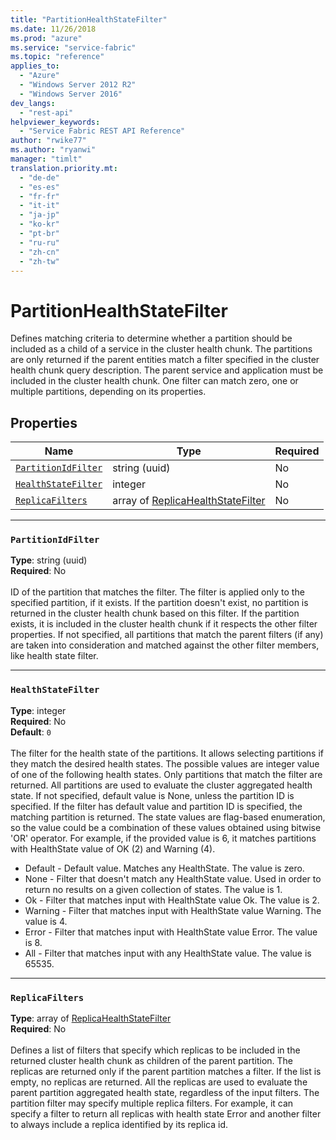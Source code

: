 ```yaml
---
title: "PartitionHealthStateFilter"
ms.date: 11/26/2018
ms.prod: "azure"
ms.service: "service-fabric"
ms.topic: "reference"
applies_to: 
  - "Azure"
  - "Windows Server 2012 R2"
  - "Windows Server 2016"
dev_langs: 
  - "rest-api"
helpviewer_keywords: 
  - "Service Fabric REST API Reference"
author: "rwike77"
ms.author: "ryanwi"
manager: "timlt"
translation.priority.mt: 
  - "de-de"
  - "es-es"
  - "fr-fr"
  - "it-it"
  - "ja-jp"
  - "ko-kr"
  - "pt-br"
  - "ru-ru"
  - "zh-cn"
  - "zh-tw"
---
```

# PartitionHealthStateFilter

Defines matching criteria to determine whether a partition should be included as a child of a service in the cluster health chunk.
The partitions are only returned if the parent entities match a filter specified in the cluster health chunk query description. The parent service and application must be included in the cluster health chunk.
One filter can match zero, one or multiple partitions, depending on its properties.


## Properties
| Name | Type | Required |
| --- | --- | --- |
| [`PartitionIdFilter`](#partitionidfilter) | string (uuid) | No |
| [`HealthStateFilter`](#healthstatefilter) | integer | No |
| [`ReplicaFilters`](#replicafilters) | array of [ReplicaHealthStateFilter](sfclient-v64-model-replicahealthstatefilter.md) | No |

____
### `PartitionIdFilter`
__Type__: string (uuid) <br/>
__Required__: No<br/>
<br/>
ID of the partition that matches the filter. The filter is applied only to the specified partition, if it exists.
If the partition doesn't exist, no partition is returned in the cluster health chunk based on this filter.
If the partition exists, it is included in the cluster health chunk if it respects the other filter properties.
If not specified, all partitions that match the parent filters (if any) are taken into consideration and matched against the other filter members, like health state filter.


____
### `HealthStateFilter`
__Type__: integer <br/>
__Required__: No<br/>
__Default__: `0` <br/>
<br/>
The filter for the health state of the partitions. It allows selecting partitions if they match the desired health states.
The possible values are integer value of one of the following health states. Only partitions that match the filter are returned. All partitions are used to evaluate the cluster aggregated health state.
If not specified, default value is None, unless the partition ID is specified. If the filter has default value and partition ID is specified, the matching partition is returned.
The state values are flag-based enumeration, so the value could be a combination of these values obtained using bitwise 'OR' operator.
For example, if the provided value is 6, it matches partitions with HealthState value of OK (2) and Warning (4).

- Default - Default value. Matches any HealthState. The value is zero.
- None - Filter that doesn't match any HealthState value. Used in order to return no results on a given collection of states. The value is 1.
- Ok - Filter that matches input with HealthState value Ok. The value is 2.
- Warning - Filter that matches input with HealthState value Warning. The value is 4.
- Error - Filter that matches input with HealthState value Error. The value is 8.
- All - Filter that matches input with any HealthState value. The value is 65535.


____
### `ReplicaFilters`
__Type__: array of [ReplicaHealthStateFilter](sfclient-v64-model-replicahealthstatefilter.md) <br/>
__Required__: No<br/>
<br/>
Defines a list of filters that specify which replicas to be included in the returned cluster health chunk as children of the parent partition. The replicas are returned only if the parent partition matches a filter.
If the list is empty, no replicas are returned. All the replicas are used to evaluate the parent partition aggregated health state, regardless of the input filters.
The partition filter may specify multiple replica filters.
For example, it can specify a filter to return all replicas with health state Error and another filter to always include a replica identified by its replica id.

